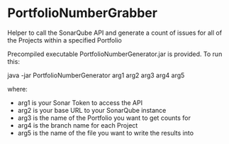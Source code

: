 # PortfolioNumberGrabber
Helper to call the SonarQube API and generate a count of issues for all of the Projects within a specified Portfolio

Precompiled executable PortfolioNumberGenerator.jar is provided.  To run this:

java -jar PortfolioNumberGenerator arg1 arg2 arg3 arg4 arg5

where:
  - arg1 is your Sonar Token to access the API
  - arg2 is your base URL to your SonarQube instance
  - arg3 is the name of the Portfolio you want to get counts for
  - arg4 is the branch name for each Project
  - arg5 is the name of the file you want to write the results into
